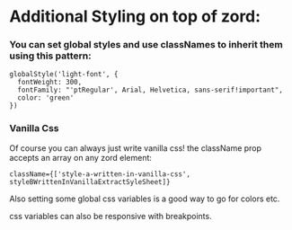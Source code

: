 # Additional Styling on top of zord:

### You can set global styles and use classNames to inherit them using this pattern:

```
globalStyle('light-font', {
  fontWeight: 300,
  fontFamily: "'ptRegular', Arial, Helvetica, sans-serif!important",
  color: 'green'
})
```

### Vanilla Css

Of course you can always just write vanilla css! the className prop accepts an array on any zord element:

```
className={['style-a-written-in-vanilla-css', styleBWrittenInVanillaExtractSyleSheet]}
```

Also setting some global css variables is a good way to go for colors etc.

css variables can also be responsive with breakpoints.
